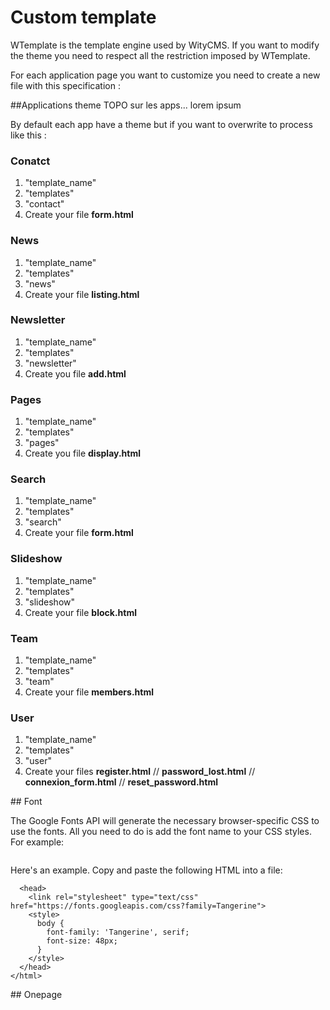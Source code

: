 # Custom template

WTemplate is the template engine used by WityCMS.
If you want to modify the theme you need to respect all the restriction imposed by WTemplate. 

For each application page you want to customize you need to create a new file with this specification : 

##Applications theme
TOPO sur les apps... lorem ipsum

By default each app have a theme but if you want to overwrite to process like this : 

### Conatct

1. "template_name"
2. "templates"
3. "contact"
4. Create your file **form.html**

### News

1. "template_name"
2. "templates"
3. "news"
4. Create your file **listing.html**

### Newsletter

1. "template_name"
2. "templates"
3. "newsletter"
4. Create you file **add.html**

### Pages

1. "template_name"
2. "templates"
3. "pages"
4. Create you file **display.html**

### Search

1. "template_name"
2. "templates"
3. "search"
4. Create your file **form.html**

### Slideshow

1. "template_name"
2. "templates"
3. "slideshow"
4. Create your file **block.html**

### Team

1. "template_name"
2. "templates"
3. "team"
4. Create your file **members.html**

### User

1. "template_name"
2. "templates"
3. "user"
4. Create your files **register.html** // **password_lost.html** // **connexion_form.html** // **reset_password.html**

## Font

The Google Fonts API will generate the necessary browser-specific CSS to use the fonts. All you need to do is add the font name to your CSS styles. For example:

```font-family: 'Open Sans', sans-serif;
```

Here's an example. Copy and paste the following HTML into a file:

```<html>
  <head>
    <link rel="stylesheet" type="text/css" href="https://fonts.googleapis.com/css?family=Tangerine">
    <style>
      body {
        font-family: 'Tangerine', serif;
        font-size: 48px;
      }
    </style>
  </head>
</html>
```

## Onepage
